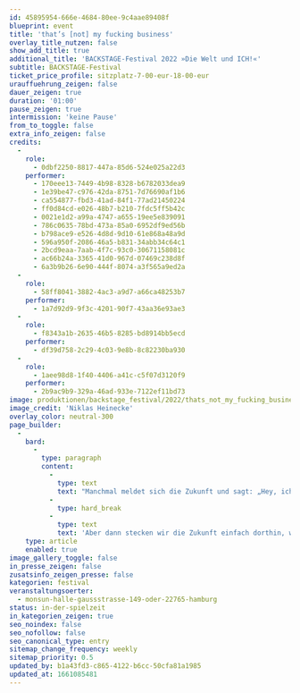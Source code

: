 ```yaml
---
id: 45895954-666e-4684-80ee-9c4aae89408f
blueprint: event
title: 'that’s [not] my fucking business'
overlay_title_nutzen: false
show_add_title: true
additional_title: 'BACKSTAGE-Festival 2022 »Die Welt und ICH!«'
subtitle: BACKSTAGE-Festival
ticket_price_profile: sitzplatz-7-00-eur-18-00-eur
urauffuehrung_zeigen: false
dauer_zeigen: true
duration: '01:00'
pause_zeigen: true
intermission: 'keine Pause'
from_to_toggle: false
extra_info_zeigen: false
credits:
  -
    role:
      - 0dbf2250-8817-447a-85d6-524e025a22d3
    performer:
      - 170eee13-7449-4b98-8328-b6782033dea9
      - 1e39be47-c976-42da-8751-7d76690af1b6
      - ca554877-fbd3-41ad-84f1-77ad21450224
      - ff0d84cd-e026-48b7-b210-7fdc5ff5b42c
      - 0021e1d2-a99a-4747-a655-19ee5e839091
      - 786c0635-78bd-473a-85a0-6952df9ed56b
      - b798ace9-e526-4d8d-9d10-61e868a48a9d
      - 596a950f-2086-46a5-b831-34abb34c64c1
      - 2bcd9eaa-7aab-4f7c-93c0-30671158081c
      - ac66b24a-3365-41d0-967d-07469c238d8f
      - 6a3b9b26-6e90-444f-8074-a3f565a9ed2a
  -
    role:
      - 58ff8041-3882-4ac3-a9d7-a66ca48253b7
    performer:
      - 1a7d92d9-9f3c-4201-90f7-43aa36e93ae3
  -
    role:
      - f8343a1b-2635-46b5-8285-bd8914bb5ecd
    performer:
      - df39d758-2c29-4c03-9e8b-8c82230ba930
  -
    role:
      - 1aee98d8-1f40-4406-a41c-c5f07d3120f9
    performer:
      - 2b9ac9b9-329a-46ad-933e-7122ef11bd73
image: produktionen/backstage_festival/2022/thats_not_my_fucking_business/thats_not_my_fucking_business_backstage_01_c_niklas_heinecke.jpeg
image_credit: 'Niklas Heinecke'
overlay_color: neutral-300
page_builder:
  -
    bard:
      -
        type: paragraph
        content:
          -
            type: text
            text: "Manchmal meldet sich die Zukunft und sagt: „Hey, ich bin auch noch hier. Hört ihr mich? Ich komme noch, na wartet nur.“\_"
          -
            type: hard_break
          -
            type: text
            text: 'Aber dann stecken wir die Zukunft einfach dorthin, wo der Pfeffer wächst, und widmen uns wieder der Sahnetorte. Denn alles ist egal, solange es in unserer Wohnung in Ordnung ist und in unserer Wohnung ist es meist in Ordnung.'
    type: article
    enabled: true
image_gallery_toggle: false
in_presse_zeigen: false
zusatsinfo_zeigen_presse: false
kategorien: festival
veranstaltungsoerter:
  - monsun-halle-gaussstrasse-149-oder-22765-hamburg
status: in-der-spielzeit
in_kategorien_zeigen: true
seo_noindex: false
seo_nofollow: false
seo_canonical_type: entry
sitemap_change_frequency: weekly
sitemap_priority: 0.5
updated_by: b1a43fd3-c865-4122-b6cc-50cfa81a1985
updated_at: 1661085481
---
```

